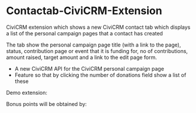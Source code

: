 # Contactab-CiviCRM-Extension
CiviCRM extension which shows a new CiviCRM contact tab which displays a list of the personal campaign pages that a contact has created

The tab show the personal campaign page title (with a link to the page), status, contribution page or event that it is funding for, no of contributions, amount raised, target amount and a link to the edit page form.

- A new CiviCRM API for the CiviCRM personal campaign page
- Feature so that by clicking the number of donations field show a list of these
 
Demo extension:

Bonus points will be obtained by:
